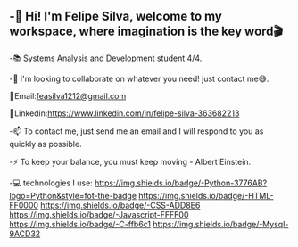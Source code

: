 -👋 Hi! I'm Felipe Silva, welcome to my workspace, where imagination is the key word🎬
----------------------------------------------------------------------------------------------
-📚 Systems Analysis and Development student 4/4.

-🔎 I'm looking to collaborate on whatever you need! just contact me😅.

 📩Email:feasilva1212@gmail.com
 
 📌Linkedin:https://www.linkedin.com/in/felipe-silva-363682213

-📫 To contact me, just send me an email and I will respond to you as quickly as possible.

-⚡ To keep your balance, you must keep moving - Albert Einstein.

-💻 technologies I use:
https://img.shields.io/badge/-Python-3776AB?logo=Python&style=fot-the-badge https://img.shields.io/badge/-HTML-FF0000 https://img.shields.io/badge/-CSS-ADD8E6 https://img.shields.io/badge/-Javascript-FFFF00 https://img.shields.io/badge/-C-ffb6c1 https://img.shields.io/badge/-Mysql-9ACD32
